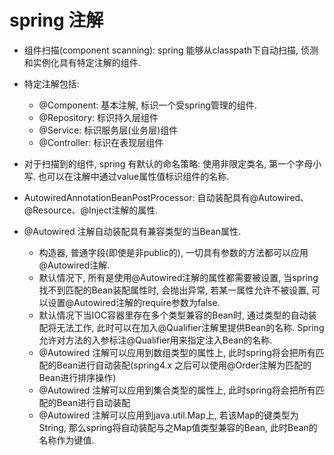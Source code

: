 # spring 注解

* 组件扫描(component scanning): spring 能够从classpath下自动扫描, 侦测和实例化具有特定注解的组件.
* 特定注解包括:
  * @Component: 基本注解, 标识一个受spring管理的组件.
  * @Repository: 标识持久层组件
  * @Service: 标识服务层(业务层)组件
  * @Controller: 标识在表现层组件
* 对于扫描到的组件, spring 有默认的命名策略: 使用非限定类名, 第一个字母小写. 也可以在注解中通过value属性值标识组件的名称.

* AutowiredAnnotationBeanPostProcessor: 自动装配具有@Autowired、@Resource、@Inject注解的属性.
* @Autowired 注解自动装配具有兼容类型的当Bean属性.
  * 构造器, 普通字段(即使是非public的), 一切具有参数的方法都可以应用@Autowired注解.
  * 默认情况下, 所有是使用@Autowired注解的属性都需要被设置, 当spring找不到匹配的Bean装配属性时, 会抛出异常, 
  若某一属性允许不被设置, 可以设置@Autowired注解的require参数为false.
  * 默认情况下当IOC容器里存在多个类型兼容的Bean时, 通过类型的自动装配将无法工作, 此时可以在加入@Qualifier注解里提供Bean的名称.
  Spring允许对方法的入参标注@Qualifier用来指定注入Bean的名称.
  * @Autowired 注解可以应用到数组类型的属性上, 此时spring将会把所有匹配的Bean进行自动装配(spring4.x 之后可以使用@Order注解为匹配的Bean进行排序操作)
  * @Autowired 注解可以应用到集合类型的属性上, 此时spring将会把所有匹配的Bean进行自动装配
  * @Autowired 注解可以应用到java.util.Map上, 若该Map的键类型为String, 那么spring将自动装配与之Map值类型兼容的Bean, 此时Bean的名称作为键值.
  

